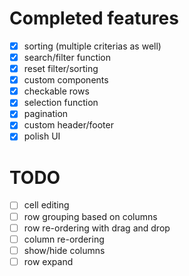 # Completed features

- [x] sorting (multiple criterias as well)
- [x] search/filter function
- [x] reset filter/sorting
- [x] custom components
- [x] checkable rows
- [x] selection function
- [x] pagination
- [x] custom header/footer
- [x] polish UI

# TODO
- [ ] cell editing
- [ ] row grouping based on columns
- [ ] row re-ordering with drag and drop
- [ ] column re-ordering
- [ ] show/hide columns
- [ ] row expand